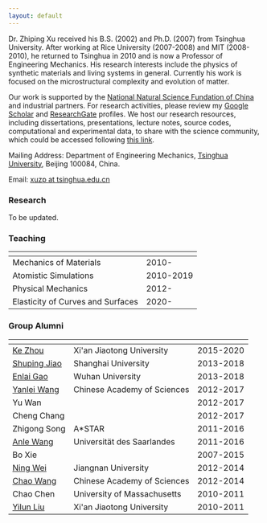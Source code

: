 ```yaml
---
layout: default
---
```


Dr. Zhiping Xu received his B.S. (2002) and Ph.D. (2007) from Tsinghua University. After working at Rice University (2007-2008) and MIT (2008-2010), he returned to Tsinghua in 2010 and is now a Professor of Engineering Mechanics. His research interests include the physics of synthetic materials and living systems in general. Currently his work is focused on the microstructural complexity and evolution of matter.

Our work is supported by the [National Natural Science Fundation of China](https://www.nsfc.gov.cn) and industrial partners. For research activities, please review my [Google Scholar](http://scholar.google.com/citations?user=VNcqui8AAAAJ&hl=en) and [ResearchGate](https://www.researchgate.net/profile/Zhiping_Xu7) profiles. We host our research resources, including dissertations, presentations, lecture notes, source codes, computational and experimental data, to share with the science community, which could be accessed following [this link](https://github.com/xuzhiping).

Mailing Address: Department of Engineering Mechanics, [Tsinghua University](http://www.tsinghua.edu.cn), Beijing 100084, China.

Email: [xuzp at tsinghua.edu.cn](mailto:xuzp@tsinghua.edu.cn)

### Research

To be updated.

### Teaching

|<!--                            -->|<!--    -->|
|:----------------------------------|:----------|
| Mechanics of Materials            | 2010-     |
| Atomistic Simulations             | 2010-2019 |
| Physical Mechanics                | 2012-     |
| Elasticity of Curves and Surfaces | 2020-     |

### Group Alumni

|<!-- -->|<!-- -->|<!-- -->|
|:-------------|:----------------------------|:----------|
| [Ke Zhou](http://www.xjtu.edu.cn/)      | Xi'an Jiaotong University   | 2015-2020 |
| [Shuping Jiao](https://smes.shu.edu.cn/info/1035/1066.htm) | Shanghai University         | 2013-2018 |
| [Enlai Gao](http://enlaigao.whu.edu.cn/)    | Wuhan University            | 2013-2018 |
| [Yanlei Wang](http://www.ipe.cas.cn/)  | Chinese Academy of Sciences | 2012-2017 |
| Yu Wan       |                             | 2012-2017 |
| Cheng Chang  |                             | 2012-2017 |
| Zhigong Song | A\*STAR                     | 2011-2016 |
| [Anle Wang](https://www.lmp.uni-saarland.de/index.php/group/)    | Universität des Saarlandes  | 2011-2016 |
| Bo Xie       |                             | 2007-2015 |
| [Ning Wei](http://sme.jiangnan.edu.cn/index.htm)     | Jiangnan University         | 2012-2014 |
| [Chao Wang](http://sourcedb.imech.cas.cn/zw/rck0/fgjzj/fxxlx/201409/t20140912_4201371.html)    | Chinese Academy of Sciences | 2012-2014 |
| Chao Chen    | University of Massachusetts | 2010-2011 |
| [Yilun Liu](http://gr.xjtu.edu.cn/web/yilunliu)    | Xi'an Jiaotong University   | 2010-2011 |

